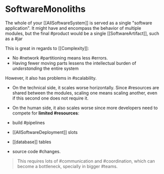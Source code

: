 # SoftwareMonoliths

The whole of your [[AllSoftwareSystem]] is served as a single "software application". It might have and encompass the behavior of multiple modules, but the final #product would be a single [[SoftwareArtifact]], such as a #jar

This is great in regards to [[Complexity]]:

* No #network #partitioning means less #errors.
* Having fewer moving parts lessens the intellectual burden of *understanding* the entire system

However, it also has problems in #scalability.

* On the technical side, it scales worse horizontally. Since #resources are shared between the modules, scaling one means scaling another, even if this second one does not require it.
* On the human side, it also scales worse since more developers need to compete for __limited #resources__:

* build #pipelines
* [[AllSoftwareDeployment]] slots
* [[database]] tables
* source code #changes.

> This requires lots of #communication and #coordination,  which can become a bottleneck, specially in bigger #teams.
